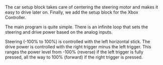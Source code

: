 
The car setup block takes care of centering the steering motor and makes it
easy to drive later on. Finally, we add the setup block for the Xbox Controller.

The main program is quite simple. There is an infinite loop that sets the
steering and drive power based on the analog inputs.

Steering (-100% to 100%) is controlled with the left horizontal stick. The
drive power is controlled with the right trigger minus the
left trigger. This ranges the power level from -100% (reverse) if the left
trigger is fully pressed, all the way to 100% (forward) if the right trigger
is pressed.
